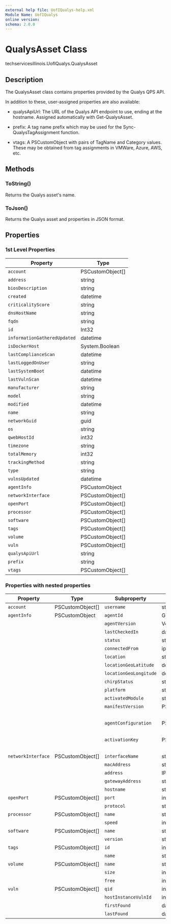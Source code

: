 ```yaml
---
external help file: UofIQualys-help.xml
Module Name: UofIQualys
online version:
schema: 2.0.0
---
```


# QualysAsset Class

techservicesillinois.UofIQualys.QualysAsset

## Description

The QualysAsset class contains properties provided by the Qualys QPS API.

In addition to these, user-assigned properties are also available:

- qualysApiUrl: The URL of the Qualys API endpoint to use, ending at the hostname. Assigned automatically with Get-QualysAsset.

- prefix: A tag name prefix which may be used for the Sync-QualysTagAssignment function.

- vtags: A PSCustomObject with pairs of TagName and Category values. These may be obtained from tag assignments in VMWare, Azure, AWS, etc.

## Methods

### ToString()

Returns the Qualys asset's name.

### ToJson()

Returns the Qualys asset and properties in JSON format.

## Properties

### 1st Level Properties

| Property | Type |
| --- | --- |
| `account` | PSCustomObject[] |
| `address` | string |
| `biosDescription` | string |
| `created` | datetime |
| `criticalityScore` | string |
| `dnsHostName` | string |
| `fqdn` | string |
| `id` | Int32 |
| `informationGatheredUpdated` | datetime |
| `isDockerHost` | System.Boolean |
| `lastComplianceScan` | datetime |
| `lastLoggedOnUser` | string |
| `lastSystemBoot` | datetime |
| `lastVulnScan` | datetime |
| `manufacturer` | string |
| `model` | string |
| `modified` | datetime |
| `name` | string |
| `networkGuid` | guid |
| `os` | string |
| `qwebHostId` | int32 |
| `timezone` | string |
| `totalMemory` | int32 |
| `trackingMethod` | string |
| `type` | string |
| `vulnsUpdated` | datetime |
| `agentInfo` | PSCustomObject |
| `networkInterface` | PSCustomObject[] |
| `openPort` | PSCustomObject[] |
| `processor` | PSCustomObject[] |
| `software` | PSCustomObject[] |
| `tags` | PSCustomObject[] |
| `volume` | PSCustomObject[] |
| `vuln` | PSCustomObject[] |
| `qualysApiUrl` | string |
| `prefix` | string |
| `vtags` | PSCustomObject[] |

### Properties with nested properties

| Property | Type | Subproperty | Subtype | Subsubproperty | Subsubtype |
| --- | --- | --- | --- | --- | --- |
| `account` | PSCustomObject[] | `username` | string | | |
| `agentInfo` | PSCustomObject | `agentId` | Guid | | |
|  |  | `agentVersion` | Version | | |
|  |  | `lastCheckedIn` | datetime | | |
|  |  | `status` | string | | |
|  |  | `connectedFrom` | ipaddress | | |
|  |  | `location` | string | | |
|  |  | `locationGeoLatitude` | double | | |
|  |  | `locationGeoLongitude` | double | | |
|  |  | `chirpStatus` | string | | |
|  |  | `platform` | string | | |
|  |  | `activatedModule` | string[] | | |
|  |  | `manifestVersion` | PSCustomObject | `vm` | string |
|  |  |  |  | `sca` | string |
|  |  | `agentConfiguration` | PSCustomObject | `id` | int32 |
|  |  |  |  | `name` | string |
|  |  | `activationKey` | PSCustomObject | `activationId` | Guid |
|  |  |  |  | `title` | string |
| `networkInterface` | PSCustomObject[] | `interfaceName` | string | | |
|  |  | `macAddress` | string | | |
|  |  | `address` | IPAddress | | |
|  |  | `gatewayAddress` | string | | |
|  |  | `hostname` | string | | |
| `openPort` | PSCustomObject[] | `port` | int32 | | |
|  |  | `protocol` | string | | |
| `processor` | PSCustomObject[] | `name` | string | | |
|  |  | `speed` | int32 | | |
| `software` | PSCustomObject[] | `name` | string | | |
|  |  | `version` | string | | |
| `tags` | PSCustomObject[] | `id` | int32 | | |
|  |  | `name` | string | | |
| `volume` | PSCustomObject[] | `name` | string | | |
|  |  | `size` | int64 | | |
|  |  | `free` | int64 | | |
| `vuln` | PSCustomObject[] | `qid` | int32 | | |
|  |  | `hostInstanceVulnId` | int32 | | |
|  |  | `firstFound` | datetime | | |
|  |  | `lastFound` | datetime | | |
